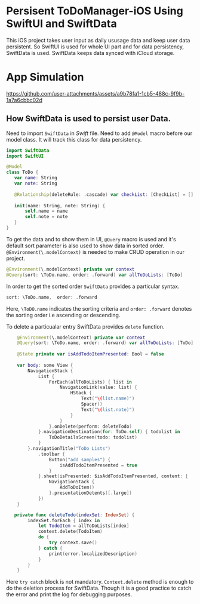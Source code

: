 # Persisent ToDoManager-iOS Using SwiftUI and SwiftData

This iOS project takes user input as daily ususage data and keep user data persistent.
So SwiftUI is used for whole UI part and for data persistency, SwiftData is used.
SwiftData keeps data synced with iCloud storage.

# App Simulation


https://github.com/user-attachments/assets/a9b78fa1-1cb5-488c-9f9b-1a7a6cbbc02d

## How SwiftData is used to persist user Data.

Need to import `SwiftData` in _Swift_ file.
Need to add `@Model` macro before our model class. It will track this class for data persistency.

 ```Swift
import SwiftData
import SwiftUI

@Model
class ToDo {
    var name: String
    var note: String
    
    @Relationship(deleteRule: .cascade) var checkList: [CheckList] = []
    
    init(name: String, note: String) {
        self.name = name
        self.note = note
    }
}
```

To get the data and to show them in UI, `@Query` macro is used and it's default sort parameter is also used to show data in sorted order.  
`@Environment(\.modelContext)` is needed to make CRUD operation in our project.

```Swift
@Environment(\.modelContext) private var context
@Query(sort: \ToDo.name, order: .forward) var allToDoLists: [ToDo]
```
In order to get the sorted order `SwiftData` provides a particular syntax.
```Swift
sort: \ToDo.name,  order: .forward
```
Here, `\ToDO.name` indicates the sorting criteria and `order: .forward` denotes the sorting order i.e ascending or descending.

To delete a particualar entry SwiftData provides `delete` function.

```Swift
    @Environment(\.modelContext) private var context
    @Query(sort: \ToDo.name, order: .forward) var allToDoLists: [ToDo]
    
    @State private var isAddTodoItemPresented: Bool = false
    
    var body: some View {
        NavigationStack {
            List {
                ForEach(allToDoLists) { list in
                    NavigationLink(value: list) {
                        HStack {
                            Text("\(list.name)")
                            Spacer()
                            Text("\(list.note)")
                        }
                    }
                }.onDelete(perform: deleteTodo)
            }.navigationDestination(for: ToDo.self) { todolist in
                ToDoDetailsScreen(todo: todolist)
            }
        }.navigationTitle("ToDo Lists")
            .toolbar {
                Button("add samples") {
                    isAddTodoItemPresented = true
                }
            }.sheet(isPresented: $isAddTodoItemPresented, content: {
                NavigationStack {
                    AddToDoItem()
                }.presentationDetents([.large])
            })
    }

   private func deleteTodo(indexSet: IndexSet) {
        indexSet.forEach { index in
            let TodoItem = allToDoLists[index]
            context.delete(TodoItem)
            do {
                try context.save()
            } catch {
                print(error.localizedDescription)
            }
        }
    }
```

Here `try catch` block is not mandatory. `Context.delete` method is enough to do the deletion process for SwiftData.
Though it is a good practice to catch the error and print the log for debugging purposes.



